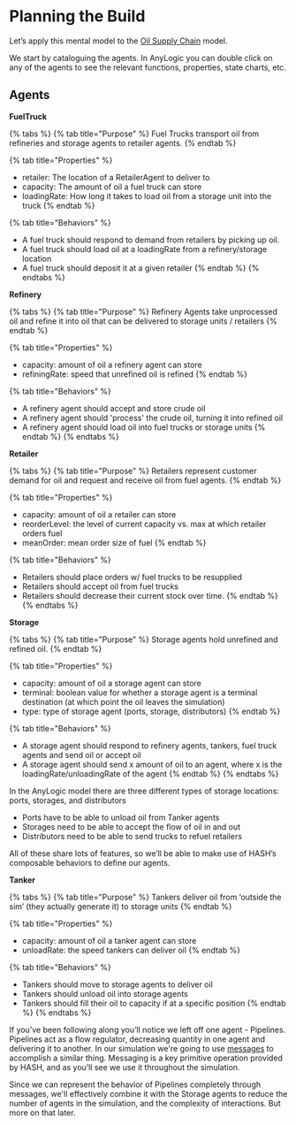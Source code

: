 # Planning the Build

Let’s apply this mental model to the [Oil Supply Chain](https://hash.ai/@hash/oil-supply-chain) model.

We start by cataloguing the agents. In AnyLogic you can double click on any of the agents to see the relevant functions, properties, state charts, etc.

## Agents

**FuelTruck**

{% tabs %}
{% tab title="Purpose" %}
Fuel Trucks transport oil from refineries and storage agents to retailer agents.
{% endtab %}

{% tab title="Properties" %}
* retailer: The location of a RetailerAgent to deliver to
* capacity: The amount of oil a fuel truck can store
* loadingRate: How long it takes to load oil from a storage unit into the truck
{% endtab %}

{% tab title="Behaviors" %}
* A fuel truck should respond to demand from retailers by picking up oil.
* A fuel truck should load oil at a loadingRate from a refinery/storage location
* A fuel truck should deposit it at a given retailer
{% endtab %}
{% endtabs %}

**Refinery**

{% tabs %}
{% tab title="Purpose" %}
Refinery Agents take unprocessed oil and refine it into oil that can be delivered to storage units / retailers
{% endtab %}

{% tab title="Properties" %}
* capacity: amount of oil a refinery agent can store
* refiningRate: speed that unrefined oil is refined
{% endtab %}

{% tab title="Behaviors" %}
* A refinery agent should accept and store crude oil
* A refinery agent should 'process' the crude oil, turning it into refined oil
* A refinery agent should load oil into fuel trucks or storage units
{% endtab %}
{% endtabs %}

**Retailer**

{% tabs %}
{% tab title="Purpose" %}
Retailers represent customer demand for oil and request and receive oil from fuel agents.
{% endtab %}

{% tab title="Properties" %}
* capacity: amount of oil a retailer can store
* reorderLevel: the level of current capacity vs. max at which retailer orders fuel
* meanOrder: mean order size of fuel
{% endtab %}

{% tab title="Behaviors" %}
* Retailers should place orders w/ fuel trucks to be resupplied
* Retailers should accept oil from fuel trucks
* Retailers should decrease their current stock over time.
{% endtab %}
{% endtabs %}

**Storage**

{% tabs %}
{% tab title="Purpose" %}
Storage agents hold unrefined and refined oil.
{% endtab %}

{% tab title="Properties" %}
* capacity:  amount of oil a storage agent can store
* terminal: boolean value for whether a storage agent is a terminal destination \(at which point the oil leaves the simulation\)
* type: type of storage agent \(ports, storage, distributors\)
{% endtab %}

{% tab title="Behaviors" %}
* A storage agent should respond to refinery agents, tankers, fuel truck agents and send oil or accept oil
* A storage agent should send x amount of oil to an agent, where x is the loadingRate/unloadingRate of the agent
{% endtab %}
{% endtabs %}

In the AnyLogic model there are three different types of storage locations: ports, storages, and distributors

* Ports have to be able to unload oil from Tanker agents
* Storages need to be able to accept the flow of oil in and out
* Distributors need to be able to send trucks to refuel retailers

All of these share lots of features, so we’ll be able to make use of HASH’s composable behaviors to define our agents.

**Tanker**

{% tabs %}
{% tab title="Purpose" %}
Tankers deliver oil from ‘outside the sim’ \(they actually generate it\) to storage units
{% endtab %}

{% tab title="Properties" %}
* capacity:  amount of oil a tanker agent can store
* unloadRate: the speed tankers can deliver oil
{% endtab %}

{% tab title="Behaviors" %}
* Tankers should move to storage agents to deliver oil
* Tankers should unload oil into storage agents
* Tankers should fill their oil to capacity if at a specific position
{% endtab %}
{% endtabs %}

If you’ve been following along you’ll notice we left off one agent - Pipelines. Pipelines act as a flow regulator, decreasing quantity in one agent and delivering it to another. In our simulation we're going to use [messages](../../../creating-simulations/agent-messages/) to accomplish a similar thing. Messaging is a key primitive operation provided by HASH, and as you’ll see we use it throughout the simulation.

Since we can represent the behavior of Pipelines completely through messages, we'll effectively combine it with the Storage agents to reduce the number of agents in the simulation, and the complexity of interactions. But more on that later.

